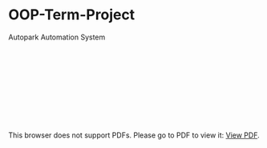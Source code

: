# OOP-Term-Project
Autopark Automation System

<object data="https://github.com/Sillyon/OOP-Term-Project/blob/master/TermProject.pdf" type="application/pdf" width="700px" height="700px">
    <embed src="https://github.com/Sillyon/OOP-Term-Project/blob/master/TermProject.pdf">
        <p>This browser does not support PDFs. Please go to PDF to view it: <a href="https://github.com/Sillyon/OOP-Term-Project/blob/master/TermProject.pdf">View PDF</a>.</p>
    </embed>
</object>
